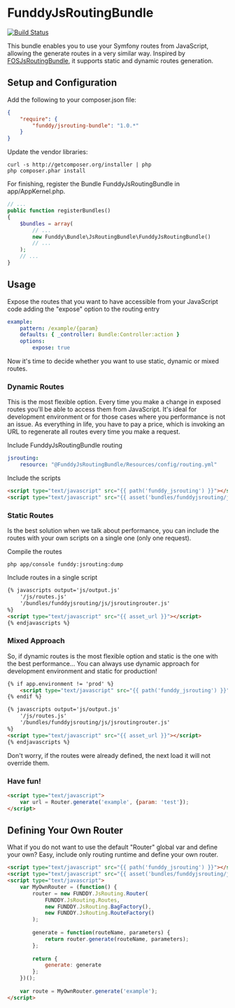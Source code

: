FunddyJsRoutingBundle
=====================

[![Build Status](https://secure.travis-ci.org/funddy/jsrouting-bundle.png?branch=master)](http://travis-ci.org/funddy/jsrouting-bundle)

This bundle enables you to use your Symfony routes from JavaScript, allowing the generate routes in a very similar way.
Inspired by  [FOSJsRoutingBundle], it supports static and dynamic routes generation.

Setup and Configuration
-----------------------
Add the following to your composer.json file:
```json
{
    "require": {
        "funddy/jsrouting-bundle": "1.0.*"
    }
}
```
Update the vendor libraries:

    curl -s http://getcomposer.org/installer | php
    php composer.phar install

For finishing, register the Bundle FunddyJsRoutingBundle in app/AppKernel.php.
```php
// ...
public function registerBundles()
{
    $bundles = array(
        // ...
        new Funddy\Bundle\JsRoutingBundle\FunddyJsRoutingBundle()
        // ...
    );
    // ...
}
```

Usage
-----
Expose the routes that you want to have accessible from your JavaScript code adding the "expose" option to the routing
entry
```yaml
example:
    pattern: /example/{param}
    defaults: { _controller: Bundle:Controller:action }
    options:
        expose: true
```
Now it's time to decide whether you want to use static, dynamic or mixed routes.

### Dynamic Routes
This is the most flexible option. Every time you make a change in exposed routes you'll be able to access them from
JavaScript. It's ideal for development environment or for those cases where you performance is not an issue. As
everything in life, you have to pay a price, which is invoking an URL to regenerate all routes every time you make a
request.

Include FunddyJsRoutingBundle routing
```yaml
jsrouting:
    resource: "@FunddyJsRoutingBundle/Resources/config/routing.yml"
```

Include the scripts
```html
<script type="text/javascript" src="{{ path('funddy_jsrouting') }}"></script>
<script type="text/javascript" src="{{ asset('bundles/funddyjsrouting/js/lib/jsroutingrouter.js') }}"></script>
```

### Static Routes
Is the best solution when we talk about performance, you can include the routes with your own scripts on a single one
(only one request).

Compile the routes

    php app/console funddy:jsrouting:dump

Include routes in a single script
```html
{% javascripts output='js/output.js'
    '/js/routes.js'
    '/bundles/funddyjsrouting/js/jsroutingrouter.js'
%}
<script type="text/javascript" src="{{ asset_url }}"></script>
{% endjavascripts %}
```

### Mixed Approach
So, if dynamic routes is the most flexible option and static is the one with the best performance... You can always use
dynamic approach for development environment and static for production!

```html
{% if app.environment != 'prod' %}
    <script type="text/javascript" src="{{ path('funddy_jsrouting') }}"></script>
{% endif %}

{% javascripts output='js/output.js'
    '/js/routes.js'
    '/bundles/funddyjsrouting/js/jsroutingrouter.js'
%}
<script type="text/javascript" src="{{ asset_url }}"></script>
{% endjavascripts %}
```

Don't worry, if the routes were already defined, the next load it will not override them.

### Have fun!
```html
<script type="text/javascript">
    var url = Router.generate('example', {param: 'test'});
</script>
```

Defining Your Own Router
------------------------
What if you do not want to use the default "Router" global var and define your own? Easy, include only routing runtime
and define your own router.
```html
<script type="text/javascript" src="{{ path('funddy_jsrouting') }}"></script>
<script type="text/javascript" src="{{ asset('bundles/funddyjsrouting/js/lib/jsrouting.js') }}"></script>
<script type="text/javascript">
    var MyOwnRouter = (function() {
        router = new FUNDDY.JsRouting.Router(
            FUNDDY.JsRouting.Routes,
            new FUNDDY.JsRouting.BagFactory(),
            new FUNDDY.JsRouting.RouteFactory()
        );
        
        generate = function(routeName, parameters) {
            return router.generate(routeName, parameters);
        };
        
        return {
            generate: generate
        };
    })();
    
    var route = MyOwnRouter.generate('example');
</script>
```

  [FOSJsRoutingBundle]: https://github.com/FriendsOfSymfony/FOSJsRoutingBundle